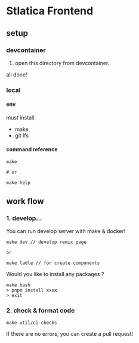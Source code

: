 # Stlatica Frontend

## setup

### devcontainer

1. open this directory from devcontainer.

all done!

### local

#### env

must install:

- make
- git lfs

#### command reference

```
make

# or

make help
```

## work flow

### 1. develop...

You can run develop server with make & docker!

```
make dev // develop remix page

or

make ladle // for create components
```

Would you like to install any packages ?

```
make bash
> pnpm install xxxx
> exit
```

### 2. check & format code

```
make util/ci-checks
```

If there are no errors, you can create a pull request!
